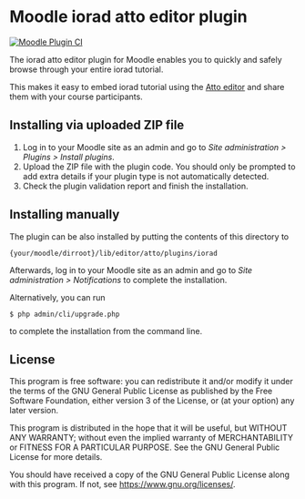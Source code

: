 # Moodle iorad atto editor plugin #

[![Moodle Plugin CI](https://github.com/habibillah/iorad-atto-editor/actions/workflows/moodle-ci.yml/badge.svg?branch=main)](https://github.com/habibillah/iorad-atto-editor/actions/workflows/moodle-ci.yml)

The iorad atto editor plugin for Moodle enables you to quickly and safely browse through your entire iorad tutorial.

This makes it easy to embed iorad tutorial using the [Atto editor](https://docs.moodle.org/311/en/Atto_editor) and share them with your course participants.

## Installing via uploaded ZIP file ##

1. Log in to your Moodle site as an admin and go to _Site administration >
   Plugins > Install plugins_.
2. Upload the ZIP file with the plugin code. You should only be prompted to add
   extra details if your plugin type is not automatically detected.
3. Check the plugin validation report and finish the installation.

## Installing manually ##

The plugin can be also installed by putting the contents of this directory to

    {your/moodle/dirroot}/lib/editor/atto/plugins/iorad

Afterwards, log in to your Moodle site as an admin and go to _Site administration >
Notifications_ to complete the installation.

Alternatively, you can run

    $ php admin/cli/upgrade.php

to complete the installation from the command line.

## License ##

This program is free software: you can redistribute it and/or modify it under
the terms of the GNU General Public License as published by the Free Software
Foundation, either version 3 of the License, or (at your option) any later
version.

This program is distributed in the hope that it will be useful, but WITHOUT ANY
WARRANTY; without even the implied warranty of MERCHANTABILITY or FITNESS FOR A
PARTICULAR PURPOSE.  See the GNU General Public License for more details.

You should have received a copy of the GNU General Public License along with
this program.  If not, see <https://www.gnu.org/licenses/>.
